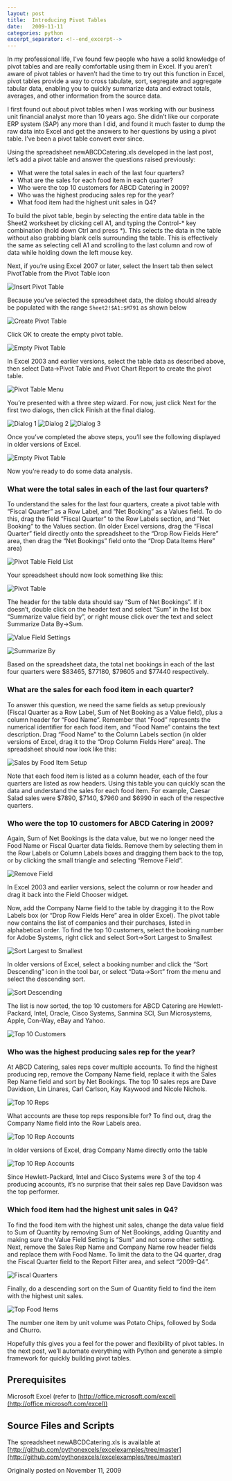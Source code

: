 ```yaml
---
layout: post
title:  Introducing Pivot Tables
date:   2009-11-11
categories: python
excerpt_separator: <!--end_excerpt-->
---
```


In my professional life, I’ve found few people who have a solid knowledge of
pivot tables and are really comfortable using them in Excel. If you aren’t aware
of pivot tables or haven’t had the time to try out this function in Excel, pivot
tables provide a way to cross tabulate, sort, segregate and aggregate tabular
data, enabling you to quickly summarize data and extract totals, averages, and
other information from the source data.

<!--end_excerpt-->

I first found out about pivot tables when I was working with our business unit
financial analyst more than 10 years ago. She didn’t like our corporate ERP
system (SAP) any more than I did, and found it much faster to dump the raw data
into Excel and get the answers to her questions by using a pivot table. I’ve
been a pivot table convert ever since.

Using the spreadsheet newABCDCatering.xls developed in the last post, let’s add
a pivot table and answer the questions raised previously:

* What were the total sales in each of the last four quarters?
* What are the sales for each food item in each quarter?
* Who were the top 10 customers for ABCD Catering in 2009?
* Who was the highest producing sales rep for the year?
* What food item had the highest unit sales in Q4?

To build the pivot table, begin by selecting the entire data table in the Sheet2
worksheet by clicking cell A1, and typing the Control-* key combination (hold
down Ctrl and press *). This selects the data in the table without also grabbing
blank cells surrounding the table. This is effectively the same as selecting
cell A1 and scrolling to the last column and row of data while holding down the
left mouse key.

Next, if you’re using Excel 2007 or later, select the Insert tab then select
PivotTable from the Pivot Table icon

![Insert Pivot Table](/assets/images/20091111_makepivotxl12.png)

Because you’ve selected the spreadsheet data, the dialog should already be
populated with the range ``Sheet2!$A1:$M791`` as shown below

![Create Pivot Table](/assets/images/20091111_createdialogxl12.png)

Click OK to create the empty pivot table.

![Empty Pivot Table](/assets/images/20091111_wizardxl12.png)

In Excel 2003 and earlier versions, select the table data as described above,
then select Data->Pivot Table and Pivot Chart Report to create the pivot table.

![Pivot Table Menu](/assets/images/20091111_makepivotxl10.png)

You’re presented with a three step wizard. For now, just click Next for the first
two dialogs, then click Finish at the final dialog.

![Dialog 1](/assets/images/20091111_wizardxl10_1.png)
![Dialog 2](/assets/images/20091111_wizardxl10_2.png)
![Dialog 3](/assets/images/20091111_wizardxl10_3.png)

Once you’ve completed the above steps, you’ll see the following displayed in
older versions of Excel.

![Empty Pivot Table](/assets/images/20091111_pivotfieldlistxl10.png)

Now you’re ready to do some data analysis.

### What were the total sales in each of the last four quarters?

To understand the sales for the last four quarters, create a pivot table with
“Fiscal Quarter” as a Row Label, and “Net Booking” as a Values field. To do
this, drag the field “Fiscal Quarter” to the Row Labels section, and “Net
Booking” to the Values section. (In older Excel versions, drag the “Fiscal
Quarter” field directly onto the spreadsheet to the “Drop Row Fields Here” area,
then drag the “Net Bookings” field onto the “Drop Data Items Here” area)

![Pivot Table Field List](/assets/images/20091111_ptsetupxl12.png)

Your spreadsheet should now look something like this:

![Pivot Table](/assets/images/20091111_salesbyqtrxl12.png)

The header for the table data should say “Sum of Net Bookings”. If it doesn’t,
double click on the header text and select “Sum” in the list box “Summarize
value field by”, or right mouse click over the text and select Summarize Data
By->Sum.

![Value Field Settings](/assets/images/20091111_setsumxl12.png)

![Summarize By](/assets/images/20091111_setsum2xl12.png)

Based on the spreadsheet data, the total net bookings in each of the last four
quarters were $83465, $77180, $79605 and $77440 respectively.

### What are the sales for each food item in each quarter?

To answer this question, we need the same fields as setup previously (Fiscal
Quarter as a Row Label, Sum of Net Booking as a Value field), plus a column
header for “Food Name”. Remember that “Food” represents the numerical identifier
for each food item, and “Food Name” contains the text description. Drag “Food
Name” to the Column Labels section (in older versions of Excel, drag it to the
“Drop Column Fields Here” area). The spreadsheet should now look like this:

![Sales by Food Item Setup](/assets/images/20091111_salesbyfooditemxl12.png)

Note that each food item is listed as a column header, each of the four quarters
are listed as row headers. Using this table you can quickly scan the data and
understand the sales for each food item. For example, Caesar Salad sales were
$7890, $7140, $7960 and $6990 in each of the respective quarters.

### Who were the top 10 customers for ABCD Catering in 2009?

Again, Sum of Net Bookings is the data value, but we no longer need the Food
Name or Fiscal Quarter data fields. Remove them by selecting them in the Row
Labels or Column Labels boxes and dragging them back to the top, or by clicking
the small triangle and selecting “Remove Field”.

![Remove Field](/assets/images/20091111_removefieldxl12.png)

In Excel 2003 and earlier versions, select the column or row header and drag it
back into the Field Chooser widget.

Now, add the Company Name field to the table by dragging it to the Row Labels
box (or “Drop Row Fields Here” area in older Excel). The pivot table now
contains the list of companies and their purchases, listed in alphabetical
order. To find the top 10 customers, select the booking number for Adobe
Systems, right click and select Sort->Sort Largest to Smallest

![Sort Largest to Smallest](/assets/images/20091111_sortxl12.png)

In older versions of Excel, select a booking number and click the “Sort
Descending” icon in the tool bar, or select “Data->Sort” from the menu and
select the descending sort.

![Sort Descending](/assets/images/20091111_sortdesc.png)

The list is now sorted, the top 10 customers for ABCD Catering are
Hewlett-Packard, Intel, Oracle, Cisco Systems, Sanmina SCI, Sun Microsystems,
Apple, Con-Way, eBay and Yahoo.

![Top 10 Customers](/assets/images/20091111_top10.png)

### Who was the highest producing sales rep for the year?

At ABCD Catering, sales reps cover multiple accounts. To find the highest
producing rep, remove the Company Name field, replace it with the Sales Rep Name
field and sort by Net Bookings. The top 10 sales reps are Dave Davidson, Lin
Linares, Carl Carlson, Kay Kaywood and Nicole Nichols.

![Top 10 Reps](/assets/images/20091111_top10reps.png)

What accounts are these top reps responsible for? To find out, drag the Company
Name field into the Row Labels area.

![Top 10 Rep Accounts](/assets/images/20091111_top10repsaccts.png)

In older versions of Excel, drag Company Name directly onto the table

![Top 10 Rep Accounts](/assets/images/20091111_top10repsacctsxl10.png)

Since Hewlett-Packard, Intel and Cisco Systems were 3 of the top 4 producing
accounts, it’s no surprise that their sales rep Dave Davidson was the top
performer.

### Which food item had the highest unit sales in Q4?

To find the food item with the highest unit sales, change the data value field
to Sum of Quantity by removing Sum of Net Bookings, adding Quantity and making
sure the Value Field Setting is “Sum” and not some other setting. Next, remove
the Sales Rep Name and Company Name row header fields and replace them with Food
Name. To limit the data to the Q4 quarter, drag the Fiscal Quarter field to the
Report Filter area, and select “2009-Q4”.

![Fiscal Quarters](/assets/images/20091111_quarterfilterxl12.png)

Finally, do a descending sort on the Sum of Quantity field to find the item with
the highest unit sales.

![Top Food Items](/assets/images/20091111_highestunit.png)

The number one item by unit volume was Potato Chips, followed by Soda and
Churro.

Hopefully this gives you a feel for the power and flexibility of pivot tables.
In the next post, we’ll automate everything with Python and generate a simple
framework for quickly building pivot tables.

## Prerequisites

Microsoft Excel (refer to [http://office.microsoft.com/excel](http://office.microsoft.com/excel))

## Source Files and Scripts

The spreadsheet newABCDCatering.xls is available at [http://github.com/pythonexcels/excelexamples/tree/master](http://github.com/pythonexcels/excelexamples/tree/master)

Originally posted on November 11, 2009
